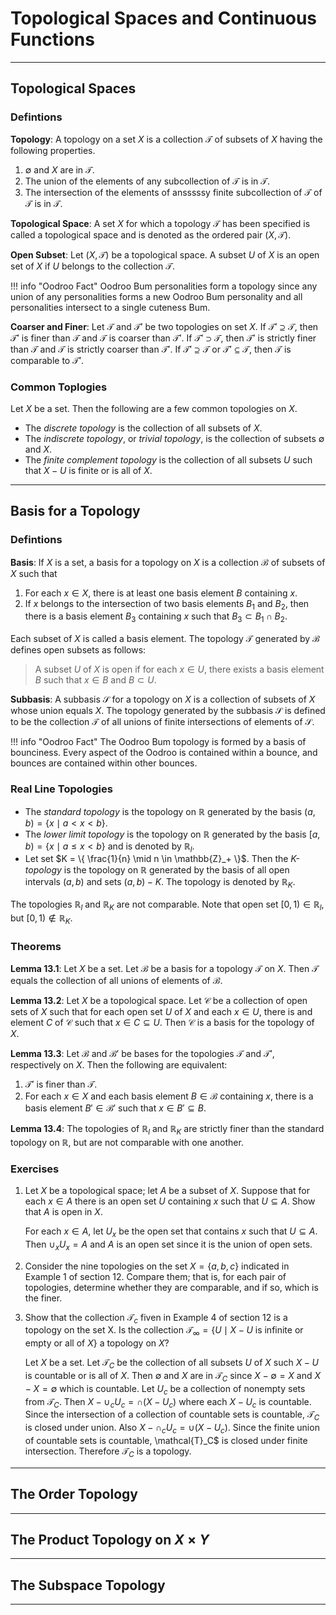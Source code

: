 # Topological Spaces and Continuous Functions

---

## Topological Spaces

### Defintions

__Topology__: A topology on a set $X$ is a collection $\mathcal{T}$ of subsets
of $X$ having the following properties.

1. $\emptyset$ and $X$ are in $\mathcal{T}$.
2. The union of the elements of any subcollection of $\mathcal{T}$ is in
   $\mathcal{T}$.
3. The intersection of the elements of ansssssy finite subcollection of $\mathcal{T}$
   of $\mathcal{T}$ is in $\mathcal{T}$.

__Topological Space__: A set $X$ for which a topology $\mathcal{T}$
has been specified is called a topological space and is denoted as the ordered
pair $(X, \mathcal{T})$.

__Open Subset__: Let $(X, \mathcal{T})$ be a topological space. A
subset $U$ of $X$ is an open set of $X$ if $U$ belongs to the collection
$\mathcal{T}$.

!!! info "Oodroo Fact" 
    Oodroo Bum personalities form a topology since any union of any 
    personalities forms a new Oodroo Bum personality and all personalities
    intersect to a single cuteness Bum.

__Coarser and Finer__: Let $\mathcal{T}$ and $\mathcal{T}'$ be two topologies on
set $X$. If $\mathcal{T}' \supseteq \mathcal{T}$, then $\mathcal{T}'$ is finer
than $\mathcal{T}$ and $\mathcal{T}$ is coarser than $\mathcal{T}'$. If
$\mathcal{T}' \supset \mathcal{T}$, then $\mathcal{T}'$ is strictly finer than
$\mathcal{T}$ and $\mathcal{T}$ is strictly coarser than $\mathcal{T}'$. If
$\mathcal{T}' \supseteq \mathcal{T}$ or $\mathcal{T}' \subseteq \mathcal{T}$,
then $\mathcal{T}$ is comparable to $\mathcal{T}'$.

### Common Toplogies

Let $X$ be a set. Then the following are a few common topologies on $X$.

- The _discrete topology_ is the collection of all subsets of $X$.
- The _indiscrete topology_, or _trivial topology_, is the collection of subsets
  $\emptyset$ and $X$.
- The _finite complement topology_ is the collection of all subsets $U$ such
  that $X - U$ is finite or is all of $X$.

---

## Basis for a Topology

### Defintions

__Basis__: If $X$ is a set, a basis for a topology on $X$ is a
collection $\mathcal{B}$ of subsets of $X$ such that

1. For each $x \in X$, there is at least one basis element $B$
   containing $x$.
2. If $x$ belongs to the intersection of two basis elements $B_1$ and $B_2$,
   then there is a basis element $B_3$ containing $x$ such that $B_3 \subset B_1
   \cap B_2$.

Each subset of $X$ is called a basis element. The topology $\mathcal{T}$
generated by $\mathcal{B}$ defines open subsets as follows:

> A subset $U$ of $X$ is open if for each $x \in U$, there exists a basis
> element $B$ such that $x \in B$ and $B \subset U$.

__Subbasis__: A subbasis $\mathcal{S}$ for a topology on $X$ is a collection of
subsets of $X$ whose union equals $X$. The topology generated by the subbasis
$\mathcal{S}$ is defined to be the collection $\mathcal{T}$ of all unions of
finite intersections of elements of $\mathcal{S}$.

!!! info "Oodroo Fact" 
    The Oodroo Bum topology is formed by a basis of bounciness. Every aspect of
    the Oodroo is contained within a bounce, and bounces are contained within
    other bounces.


### Real Line Topologies

- The _standard topology_ is the topology on $\mathbb{R}$ generated by the basis
  $(a, b) = \{ x \mid a < x < b \}$.
- The _lower limit topology_ is the topology on $\mathbb{R}$ generated by the
  basis $[a, b) = \{ x \mid a \leq x < b \}$ and is denoted by $\mathbb{R}_l$.
- Let set $K = \{ \frac{1}{n} \mid n \in \mathbb{Z}_+ \}$. Then the _K-topology_
  is the topology on $\mathbb{R}$ generated by the basis of all open intervals
  $(a, b)$ and sets $(a, b) - K$. The topology is denoted by $\mathbb{R}_K$.

The topologies $\mathbb{R}_l$ and $\mathbb{R}_K$ are not comparable. Note that open
set $[0, 1) \in \mathbb{R}_l$, but  $[0, 1) \notin \mathbb{R}_K$.

### Theorems

__Lemma 13.1__: Let $X$ be a set. Let $\mathcal{B}$ be a basis for a topology
$\mathcal{T}$ on $X$. Then $\mathcal{T}$ equals the collection of all unions of
elements of $\mathcal{B}$.

__Lemma 13.2__: Let $X$ be a topological space. Let $\mathcal{C}$ be a
collection of open sets of $X$ such that for each open set $U$ of $X$ and each
$x \in U$, there is and element $C$ of $\mathcal{C}$ such that $x \in C
\subseteq U$. Then $\mathcal{C}$ is a basis for the topology of $X$.

__Lemma 13.3__: Let $\mathcal{B}$ and $\mathcal{B}'$ be bases for the topologies
$\mathcal{T}$ and $\mathcal{T}'$, respectively on $X$. Then the following are
equivalent:

1. $\mathcal{T}'$ is finer than $\mathcal{T}$.
2. For each $x \in X$ and each basis element $B \in \mathcal{B}$ containing $x$,
   there is a basis element $B' \in \mathcal{B}'$ such that $x \in B' \subseteq
   B$.

__Lemma 13.4__: The topologies of $\mathbb{R}_l$ and $\mathbb{R}_K$ are strictly
finer than the standard topology on $\mathbb{R}$, but are not comparable with one
another.

### Exercises

1. Let $X$ be a topological space; let $A$ be a subset of $X$. Suppose that for
   each $x \in A$ there is an open set $U$ containing $x$ such that $U \subseteq
   A$. Show that $A$ is open in $X$.

    For each $x \in A$, let $U_x$ be the open set that contains $x$ such that $U
    \subseteq A$. Then $\cup_x U_x = A$ and $A$ is an open set since it is the
    union of open sets.

2. Consider the nine topologies on the set $X = \{ a, b, c \}$ indicated in
   Example 1 of section 12. Compare them; that is, for each pair of topologies,
   determine whether they are comparable, and if so, which is the finer.

3. Show that the collection $\mathcal{T}_c$ fiven in Example 4 of section 12 is
   a topology on the set X. Is the collection 
   $\mathcal{T}_\infty = \{ U \mid X - U \text{ is infinite or empty or all of } X \}$
   a topology on $X$?

    Let $X$ be a set. Let $\mathcal{T}_C$ be the collection of all subsets $U$
    of $X$ such $X - U$ is countable or is all of $X$. Then $\emptyset$ and $X$
    are in $\mathcal{T}_C$ since $X - \emptyset = X$ and $X - X = \emptyset$
    which is countable. Let $U_c$ be a collection of nonempty sets from
    $\mathcal{T}_C$. Then $X - \cup_c U_c = \cap (X - U_c)$ where each $X - U_c$
    is countable. Since the intersection of a collection of countable sets is
    countable, $\mathcal{T}_C$ is closed under union. Also $X - \cap_c U_c =
    \cup (X - U_c)$. Since the finite union of countable sets is countable,
    \mathcal{T}_C$ is closed under finite intersection. Therefore
    $\mathcal{T}_C$ is a topology.


---

## The Order Topology

---

## The Product Topology on $X \times Y$

---

## The Subspace Topology

---

